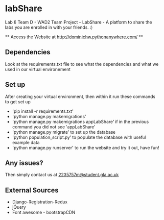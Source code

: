 # labShare

Lab 8 Team D - WAD2 Team Project - LabShare - A platform to share the labs you are enrolled in with your friends. :)

** Access the Website at http://dominichw.pythonanywhere.com/ **

## Dependencies

Look at the requirements.txt file to see what the dependencies and what we used in our virtual environement

## Set up

After creating your virtual environment, then within it run these commands to get set up

* 'pip install -r requirements.txt'
* 'python manage.py makemigrations'
* 'python manage.py makemigrations appLabShare' if in the previous command you did not see 'appLabShare'
* 'python manage.py migrate' to set up the database
* 'python population_script.py' to populate the database with useful example data
* 'python manage.py runserver' to run the website and try it out, have fun!

## Any issues?

Then simply contact us at 2235757m@student.gla.ac.uk

## External Sources

* Django-Registration-Redux
* jQuery
* Font awesome - bootstrapCDN
